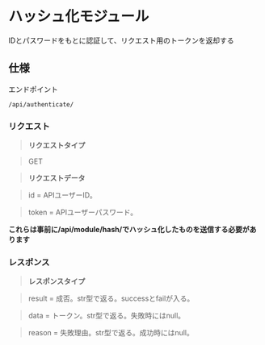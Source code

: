 # ハッシュ化モジュール
IDとパスワードをもとに認証して、リクエスト用のトークンを返却する
## 仕様
エンドポイント
```
/api/authenticate/
```
### リクエスト
> __リクエストタイプ__

> GET

> __リクエストデータ__

> id = APIユーザーID。

> token = APIユーザーパスワード。

**これらは事前に/api/module/hash/でハッシュ化したものを送信する必要があります**

### レスポンス
> __レスポンスタイプ__

> result = 成否。str型で返る。successとfailが入る。

> data = トークン。str型で返る。失敗時にはnull。

> reason = 失敗理由。str型で返る。成功時にはnull。